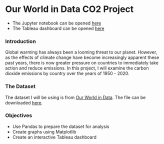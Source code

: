 # Our World in Data CO2 Project

- The Jupyter notebook can be opened [here](analysis.ipynb)
- The Tableau dashboard can be opened [here](https://public.tableau.com/views/CarbonDioxideEmissions_16432672351780/Dashboard?:language=en-US&:display_count=n&:origin=viz_share_link)

### Introduction

Global warming has always been a looming threat to our planet. However, as the effects of climate change have become increasingly apparent these past years, there is now greater pressure on countries to immediately take action and reduce emissions. In this project, I will examine the carbon dioxide emissions by country over the years of 1950 - 2020.

### The Dataset

The dataset I will be using is from [Our World in Data](https://ourworldindata.org/). The file can be downloaded [here](https://github.com/owid/co2-data).

### Objectives

- Use Pandas to prepare the dataset for analysis
- Create graphs using Matplotlib
- Create an interactive Tableau dashboard
